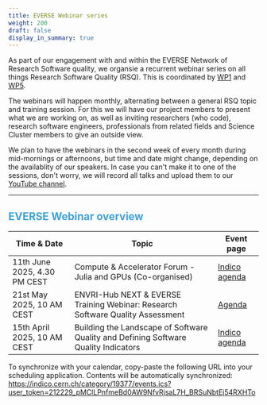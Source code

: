 ```yaml
---
title: EVERSE Webinar series
weight: 200
draft: false
display_in_summary: true
---
```

As part of our engagement with and within the EVERSE Network of Research Software quality, we organsie a recurrent webinar series on all things Research Software Quality (RSQ). This is coordinated by [WP1](workpackages/01_framework_european_network/) and [WP5](/workpackages/05_capacity_and_recognition/).

The webinars will happen monthly, alternating between a general RSQ topic and training session. For this we will have our project members to present what we are working on, as well as inviting researchers (who code), research software engineers, professionals from related fields and Science Cluster members to give an outside view.

We plan to have the webinars in the second week of every month during mid-mornings or afternoons, but time and date might change, depending on the availablity of our speakers. In case you can't make it to one of the sessions, don't worry, we will record all talks and upload them to our [YouTube channel](https://www.youtube.com/@EVERSE-Network).
___

## <font color="3ea3dc"> EVERSE Webinar overview </font>

| **Time & Date** | **Topic** | **Event page** |
|---|---|---|
| 11th June 2025, 4.30 PM CEST | Compute & Accelerator Forum - Julia and GPUs (Co-organised) | [Indico agenda](https://indico.cern.ch/event/1472683/) |
| 21st May 2025, 10 AM CEST | ENVRI-Hub NEXT & EVERSE Training Webinar: Research Software Quality Assessment | [Agenda](https://envri.eu/envri-hub-next-everse-training-webinar-research-software-quality-assessment/) |
| 15th April 2025, 10 AM CEST | Building the Landscape of Software Quality and Defining Software Quality Indicators | [Indico agenda](https://indico.cern.ch/event/1531998/) |

To synchronize with your calendar, copy-paste the following URL into your scheduling application. Contents will be automatically synchronized: <https://indico.cern.ch/category/19377/events.ics?user_token=212229_pMClLPnfmeBd0AW9NfvRjsaL7H_BRSuNbtEj54RXHTo>
